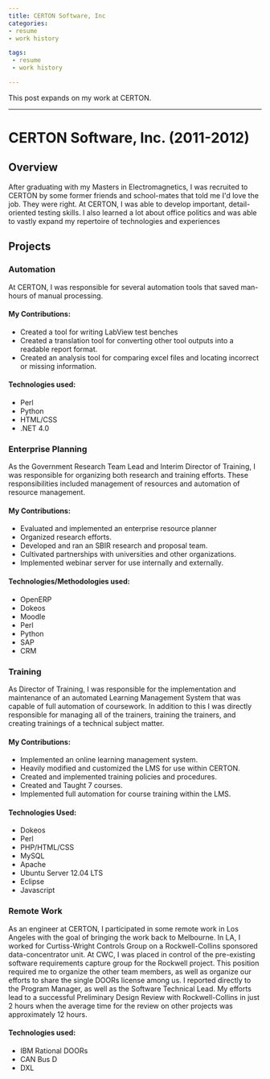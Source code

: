 ```yaml
---
title: CERTON Software, Inc
categories:
- resume
- work history

tags:
 - resume
 - work history

---
```


This post expands on my work at CERTON.

---
# CERTON Software, Inc. (2011-2012)
## Overview
<p>After graduating with my Masters in Electromagnetics, I was recruited to CERTON by some former friends and school-mates that told me I'd love the job. They were right. At CERTON, I was able to develop important, detail-oriented testing skills. I also learned a lot about office politics and was able to vastly expand my repertoire of technologies and experiences </p>

## Projects
### Automation 
<p>At CERTON, I was responsible for several automation tools that saved man-hours of manual processing. </p>

#### My Contributions: 
- Created a tool for writing LabView test benches 
- Created a translation tool for converting other tool outputs into a readable report format. 
- Created an analysis tool for comparing excel files and locating incorrect or missing information.  

#### Technologies used: 
- Perl 
- Python 
- HTML/CSS 
- .NET 4.0 

### Enterprise Planning 
<p>As the Government Research Team Lead and Interim Director of Training, I was responsible for organizing both research and training efforts. These responsibilities included management of resources and automation of resource management. </p> 

#### My Contributions: 
- Evaluated and implemented an enterprise resource planner  
- Organized research efforts. 
- Developed and ran an SBIR research and proposal team.
- Cultivated partnerships with universities and other organizations. 
- Implemented webinar server for use internally and externally. 

#### Technologies/Methodologies used: 
- OpenERP 
- Dokeos 
- Moodle 
- Perl 
- Python 
- SAP 
- CRM 

### Training 
<p>As Director of Training, I was responsible for the implementation and maintenance of an automated Learning Management System that was capable of full automation of coursework. In addition to this I was directly responsible for managing all of the trainers, training the trainers, and creating trainings of a technical subject matter. </p> 

#### My Contributions:
- Implemented an online learning management system. 
- Heavily modified and customized the LMS for use within CERTON. 
- Created and implemented training policies and procedures.  
- Created and Taught 7 courses.  
- Implemented full automation for course training within the LMS.  

#### Technologies Used: 
- Dokeos 
- Perl 
- PHP/HTML/CSS 
- MySQL 
- Apache 
- Ubuntu Server 12.04 LTS 
- Eclipse 
- Javascript 

### Remote Work 
<p>As an engineer at CERTON, I participated in some remote work in Los Angeles with the goal of bringing the work back to Melbourne. In LA, I worked for Curtiss-Wright Controls Group on a Rockwell-Collins sponsored data-concentrator unit. At CWC, I was placed in control of the pre-existing software requirements capture group for the Rockwell project. This position required me to organize the other team members, as well as organize our efforts to share the single DOORs license among us. I reported directly to the Program Manager, as well as the Software Technical Lead. My efforts lead to a successful Preliminary Design Review with Rockwell-Collins in just 2 hours when the average time for the review on other projects was approximately 12 hours. </p>

#### Technologies used:   
- IBM Rational DOORs 
- CAN Bus D
- DXL 